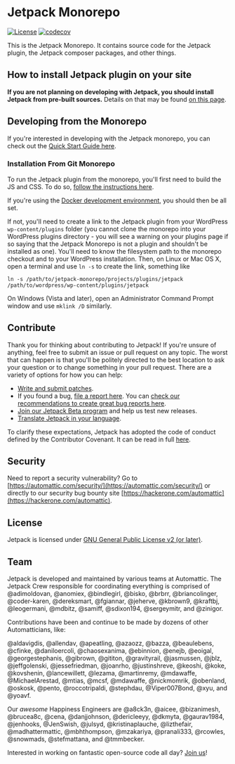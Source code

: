 # Jetpack Monorepo

[![License](https://poser.pugx.org/automattic/jetpack/license.svg)](https://www.gnu.org/licenses/gpl-2.0.html)
[![codecov](https://codecov.io/gh/Automattic/jetpack/branch/trunk/graph/badge.svg?token=GmiI6Xl10U)](https://codecov.io/gh/Automattic/jetpack)

This is the Jetpack Monorepo. It contains source code for the Jetpack plugin, the Jetpack composer packages, and other things.

## How to install Jetpack plugin on your site

**If you are not planning on developing with Jetpack, you should install Jetpack from pre-built sources.** Details on that may be found [on this page](https://github.com/Automattic/jetpack-production#jetpack).

## Developing from the Monorepo

If you're interested in developing with the Jetpack monorepo, you can check out the [Quick Start Guide here](./docs/quick-start.md).

### Installation From Git Monorepo

To run the Jetpack plugin from the monorepo, you'll first need to build the JS and CSS. To do so, [follow the instructions here](./docs/development-environment.md).

If you're using the [Docker development environment](./docs/development-environment.md#docker-supported-recommended), you should then be all set.

If not, you'll need to create a link to the Jetpack plugin from your WordPress `wp-content/plugins` folder (you cannot clone the monorepo into your WordPress plugins directory - you will see a warning on your plugins page if so saying that the Jetpack Monorepo is not a plugin and shouldn't be installed as one). You'll need to know the filesystem path to the monorepo checkout and to your WordPress installation. Then, on Linux or Mac OS X, open a terminal and use `ln -s` to create the link, something like

```
ln -s /path/to/jetpack-monorepo/projects/plugins/jetpack /path/to/wordpress/wp-content/plugins/jetpack
```

On Windows (Vista and later), open an Administrator Command Prompt window and use `mklink /D` similarly.

## Contribute

Thank you for thinking about contributing to Jetpack! If you're unsure of anything, feel free to submit an issue or pull request on any topic. The worst that can happen is that you'll be politely directed to the best location to ask your question or to change something in your pull request. There are a variety of options for how you can help:

- [Write and submit patches](./docs/CONTRIBUTING.md#write-and-submit-a-patch).
- If you found a bug, [file a report here](https://github.com/Automattic/jetpack/issues/new?assignees=&labels=%5BType%5D+Bug&template=bug-report.yml). You can [check our recommendations to create great bug reports here](./docs/guides/report-bugs.md).
- [Join our Jetpack Beta program](./docs/testing/beta-testing.md) and help us test new releases.
- [Translate Jetpack in your language](./docs/translations.md).

To clarify these expectations, Jetpack has adopted the code of conduct defined by the Contributor Covenant. It can be read in full [here](CODE-OF-CONDUCT.md).

## Security

Need to report a security vulnerability? Go to [https://automattic.com/security/](https://automattic.com/security/) or directly to our security bug bounty site [https://hackerone.com/automattic](https://hackerone.com/automattic).

## License

Jetpack is licensed under [GNU General Public License v2 (or later)](./LICENSE.txt).

<!-- end sync section -->

## Team

Jetpack is developed and maintained by various teams at Automattic. The Jetpack Crew responsible for coordinating everything is comprised of @adimoldovan, @anomiex, @bindlegirl, @bisko, @brbrr, @briancolinger, @coder-karen, @dereksmart, @fgiannar, @jeherve, @kbrown9, @kraftbj, @leogermani, @mdbitz, @samiff, @sdixon194, @sergeymitr, and @zinigor.

Contributions have been and continue to be made by dozens of other Automatticians, like:

@aldavigdis, @allendav, @apeatling, @azaozz, @bazza, @beaulebens, @cfinke, @daniloercoli, @chaosexanima, @ebinnion, @enejb, @eoigal, @georgestephanis, @gibrown, @gititon, @gravityrail, @jasmussen, @jblz, @jeffgolenski, @jessefriedman, @joanrho, @justinshreve, @keoshi, @koke, @kovshenin, @lancewillett, @lezama, @martinremy, @mdawaffe, @MichaelArestad, @mtias, @mcsf, @mdawaffe, @nickmomrik, @obenland, @oskosk, @pento, @roccotripaldi, @stephdau, @Viper007Bond, @xyu, and @yoavf.

Our _awesome_ Happiness Engineers are @a8ck3n, @aicee, @bizanimesh, @brucea8c, @cena, @danjjohnson, @dericleeyy, @dkmyta, @gaurav1984, @jenhooks, @JenSwish, @julsyd, @kristinaplauche, @lizthefair, @madhattermattic, @mbhthompson, @mzakariya, @pranali333, @rcowles, @snowmads, @stefmattana, and @tmmbecker.

Interested in working on fantastic open-source code all day? [Join us](https://automattic.com/work-with-us/)!
